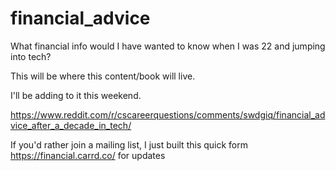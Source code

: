 # financial_advice
What financial info would I have wanted to know when I was 22 and jumping into tech?

This will be where this content/book will live. 

I'll be adding to it this weekend.

https://www.reddit.com/r/cscareerquestions/comments/swdgiq/financial_advice_after_a_decade_in_tech/

If you'd rather join a mailing list, I just built this quick form https://financial.carrd.co/ for updates

